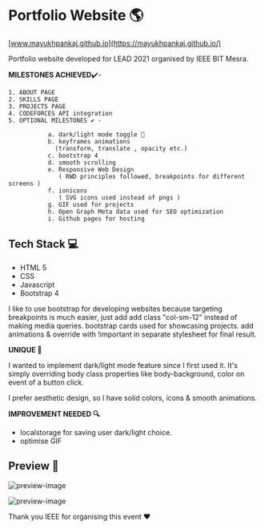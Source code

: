 # Portfolio Website 🌎

[www.mayukhpankaj.github.io](https://mayukhpankaj.github.io/)

Portfolio website developed for LEAD 2021 organised by IEEE BIT Mesra.

**MILESTONES ACHIEVED**✔️- 
  
    1. ABOUT PAGE
    2. SKILLS PAGE
    3. PROJECTS PAGE
    4. CODEFORCES API integration
    5. OPTIONAL MILESTONES ✔️ -
  
               a. dark/light mode toggle 🌙
               b. keyframes animations 
                 (transform, translate , opacity etc.)
               c. bootstrap 4
               d. smooth scrolling
               e. Responsive Web Design 
                  ( RWD principles followed, breakpoints for different screens )
               f. ionicons
                  ( SVG icons used instead of pngs )
               g. GIF used for projects 
               h. Open Graph Meta data used for SEO optimization
               i. Github pages for hosting

 ## Tech Stack 💻 ##
 
 * HTML 5
 * CSS 
 * Javascript
 * Bootstrap 4 

I like to use bootstrap for developing websites because targeting breakpoints is much easier, just add 
add class "col-sm-12" instead of making media queries. bootstrap cards used for showcasing projects.
add animations & override with !important in separate stylesheet for final result. 

**UNIQUE 🌈**

I wanted to implement dark/light mode feature since I first used it. 
It's simply overriding body class properties like body-background, color on event of a button click.

I prefer aesthetic design, so I have solid colors, icons & smooth animations.

**IMPROVEMENT NEEDED 🔍**

* localstorage for saving user dark/light choice.
* optimise GIF 

## Preview 📱 ##

![preview-image](https://i.imgur.com/jqTflPl.png) 

![preview-image](https://i.imgur.com/wyMeJZ8.png)

Thank you IEEE for organising this event ❤️





               
       
 



